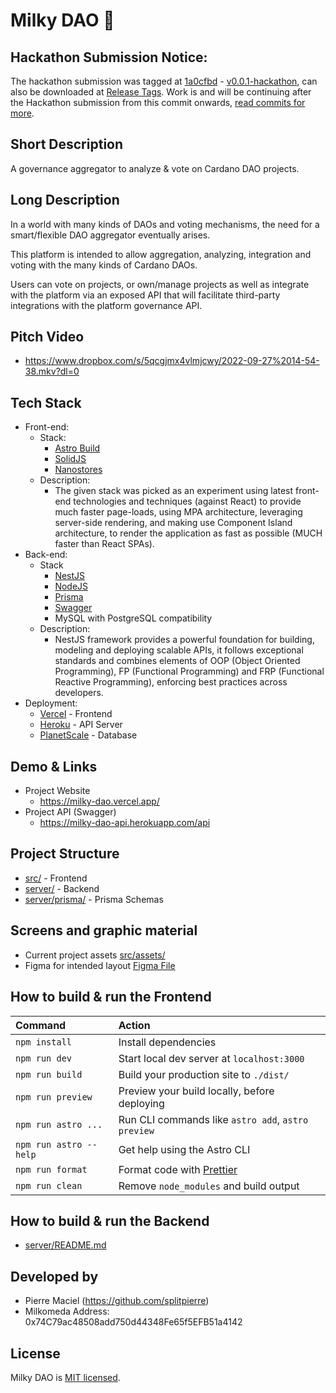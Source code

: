 # Milky DAO 🌌

## Hackathon Submission Notice:

The hackathon submission was tagged at [1a0cfbd](https://github.com/splitpierre/milky-dao/commit/1a0cfbde34ff5d755a5a00fc40a30bb96cb4c479) - [v0.0.1-hackathon](https://github.com/splitpierre/milky-dao/tree/v0.0.1-hackathon), can also be downloaded at [Release Tags](https://github.com/splitpierre/milky-dao/tags). Work is and will be continuing after the Hackathon submission from this commit onwards, [read commits for more](https://github.com/splitpierre/milky-dao/commits/main).

## Short Description

A governance aggregator to analyze & vote on Cardano DAO projects.

## Long Description

In a world with many kinds of DAOs and voting mechanisms, the need for a smart/flexible DAO aggregator eventually arises.

This platform is intended to allow aggregation, analyzing, integration and voting with the many kinds of Cardano DAOs.

Users can vote on projects, or own/manage projects as well as integrate with the platform via an exposed API that will facilitate third-party integrations with the platform governance API.

## Pitch Video

- https://www.dropbox.com/s/5qcgjmx4vlmjcwy/2022-09-27%2014-54-38.mkv?dl=0

## Tech Stack

- Front-end:
  - Stack:
    - [Astro Build](https://astro.build/)
    - [SolidJS](https://www.solidjs.com/)
    - [Nanostores](https://github.com/nanostores/nanostores)
  - Description:
    - The given stack was picked as an experiment using latest front-end technologies and techniques (against React) to provide much faster page-loads, using MPA architecture, leveraging server-side rendering, and making use Component Island architecture, to render the application as fast as possible (MUCH faster than React SPAs).
- Back-end:
  - Stack
    - [NestJS](https://docs.nestjs.com/)
    - [NodeJS](https://nodejs.dev/en/)
    - [Prisma](https://prisma.io/)
    - [Swagger](https://swagger.io/)
    - MySQL with PostgreSQL compatibility
  - Description:
    - NestJS framework provides a powerful foundation for building, modeling and deploying scalable APIs, it follows exceptional standards and combines elements of OOP (Object Oriented Programming), FP (Functional Programming) and FRP (Functional Reactive Programming), enforcing best practices across developers.
- Deployment:
  - [Vercel](https://vercel.com/) - Frontend
  - [Heroku](https://heroku.com/) - API Server
  - [PlanetScale](https://planetscale.com/) - Database

## Demo & Links

- Project Website
  - https://milky-dao.vercel.app/
- Project API (Swagger)
  - https://milky-dao-api.herokuapp.com/api

## Project Structure

- [src/](src/) - Frontend
- [server/](server/) - Backend
- [server/prisma/](server/prisma/) - Prisma Schemas

## Screens and graphic material

- Current project assets [src/assets/](src/assets/)
- Figma for intended layout [Figma File](https://www.figma.com/file/f0uA5u7FgFkaKVDadjUu7h/Milky-DAO?node-id=2%3A2)

## How to build & run the Frontend

| Command                | Action                                             |
| :--------------------- | :------------------------------------------------- |
| `npm install`          | Install dependencies                               |
| `npm run dev`          | Start local dev server at `localhost:3000`         |
| `npm run build`        | Build your production site to `./dist/`            |
| `npm run preview`      | Preview your build locally, before deploying       |
| `npm run astro ...`    | Run CLI commands like `astro add`, `astro preview` |
| `npm run astro --help` | Get help using the Astro CLI                       |
| `npm run format`       | Format code with [Prettier](https://prettier.io/)  |
| `npm run clean`        | Remove `node_modules` and build output             |

## How to build & run the Backend

- [server/README.md](server/README.md)

## Developed by

- Pierre Maciel (https://github.com/splitpierre)
- Milkomeda Address: 0x74C79ac48508add750d44348Fe65f5EFB51a4142

## License

Milky DAO is [MIT licensed](LICENSE).
